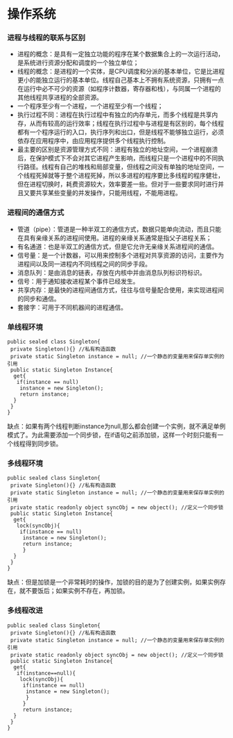 # 操作系统
### 进程与线程的联系与区别
* 进程的概念：是具有一定独立功能的程序在某个数据集合上的一次运行活动，是系统进行资源分配和调度的一个独立单位；
* 线程的概念：是进程的一个实体，是CPU调度和分派的基本单位，它是比进程更小的能独立运行的基本单位。线程自己基本上不拥有系统资源，只拥有一点在运行中必不可少的资源（如程序计数器，寄存器和栈），与同属一个进程的其他线程共享进程的全部资源。
* 一个程序至少有一个进程，一个进程至少有一个线程；
* 执行过程不同：进程在执行过程中有独立的内存单元，而多个线程是共享内存，从而有较高的运行效率；线程在执行过程中与进程是有区别的，每个线程都有一个程序运行的入口，执行序列和出口，但是线程不能够独立运行，必须依存在应用程序中，由应用程序提供多个线程执行控制。
* 最主要的区别是资源管理方式不同：进程有独立的地址空间，一个进程崩溃后，在保护模式下不会对其它进程产生影响，而线程只是一个进程中的不同执行路径。线程有自己的堆栈和局部变量，但线程之间没有单独的地址空间，一个线程死掉就等于整个进程死掉，所以多进程的程序要比多线程的程序健壮，但在进程切换时，耗费资源较大，效率要差一些。但对于一些要求同时进行并且又要共享某些变量的并发操作，只能用线程，不能用进程。

### 进程间的通信方式
* 管道（pipe）：管道是一种半双工的通信方式，数据只能单向流动，而且只能在具有亲缘关系的进程间使用。进程的亲缘关系通常是指父子进程关系；
* 有名通道：也是半双工的通信方式，但是它允许无亲缘关系进程间的通信。
* 信号量：是一个计数器，可以用来控制多个进程对共享资源的访问，主要作为进程间以及同一进程内不同线程之间的同步手段。
* 消息队列：是由消息的链表，存放在内核中并由消息队列标识符标识。
* 信号：用于通知接收进程某个事件已经发生。
* 共享内存：是最快的进程间通信方式，往往与信号量配合使用，来实现进程间的同步和通信。
* 套接字：可用于不同机器间的进程通信。

### 单线程环境
```
public sealed class Singleton{
 private Singleton(){} //私有构造函数
 private static Singleton instance = null; //一个静态的变量用来保存单实例的引用
 public static Singleton Instance{
  get{
   if(instance == null)
    instance = new Singleton();
    return instance;
  }
 }
}
```
缺点：如果有两个线程判断instance为null,那么都会创建一个实例，就不满足单例模式了。为此需要添加一个同步锁，在if语句之前添加锁，这样一个时刻只能有一个线程得到同步锁。
### 多线程环境
```
public sealed class Singleton{
 private Singleton(){} //私有构造函数
 private static Singleton instance = null; //一个静态的变量用来保存单实例的引用
 private static readonly object syncObj = new object(); //定义一个同步锁
 public static Singleton Instance{
  get{
   lock(syncObj){
    if(instance == null)
     instance = new Singleton();
     return instance;
     }
  }
 }
}
```
缺点：但是加锁是一个非常耗时的操作，加锁的目的是为了创建实例，如果实例存在，就不要饭后；如果实例不存在，再加锁。
### 多线程改进
```
public sealed class Singleton{
 private Singleton(){} //私有构造函数
 private static Singleton instance = null; //一个静态的变量用来保存单实例的引用
 private static readonly object syncObj = new object(); //定义一个同步锁
 public static Singleton Instance{
  get{
   if(instance==null){
    lock(syncObj){
     if(instance == null)
      instance = new Singleton();
      }
     }
     return instance;
  }
 }
}
```
